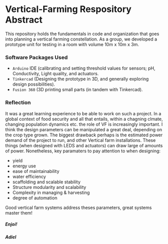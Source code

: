 # Vertical-Farming Respository Abstract

This repository holds the fundamentals in code and organization that goes into planning a vertical farming constellation. As a group, we developed a prototype unit for testing in a room with volume 10m x 10m x 3m. 

### Software Packages Used
- `Arduino` IDE (calibrating and setting threshold values for sensors; pH, Conductivity, Light quality, and actuators. 
- `Tinkercad` (Designing the prototype in 3D, and generally exploring design possibilities).
- `Fusion 360` (3D printing small parts (in tandem with Tinkercad).

### Reflection
It was a great learning experience to be able to work on such a project. In a global context of food security and all that entails, within a chagning clmate, changing population dynamics  etc. the role of VF is increasingly important. I think the design parameters can be manipulated a great deal, depending on the crop type grown. The biggest drawback perhaps is the estimated power demand of the project to run, and other Vertical farm installations. These things (when designed with LEDS and actuators) can draw large of amounts of power. Nonetheless, key paramaters to pay attention to when designing:
- yield
- energy use
- ease of maintainability
- water efficiency
- scaffolding and scalable stability
- Structure modularity and scalability
- Complexity in managing & harvesting
- degree of automation

Good vertical farm systems address theses parameters, great systems master them!

##### Enjoi!
##### Adiel
